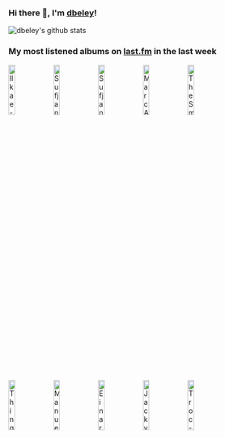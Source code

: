 ### Hi there 👋, I'm [dbeley](https://dbeley.ovh/en)!

![dbeley's github stats](https://github-readme-stats.vercel.app/api?username=dbeley)

### My most listened albums on [last.fm](https://www.last.fm/user/d_beley) in the last week

[<img src='https://lastfm.freetls.fastly.net/i/u/300x300/e0e698de770d4e138a12ad588fa2cfbd.jpg' width='16%' height='16%' alt='Ilkae - Pistachio Island'>](https://www.last.fm/music/ilkae/pistachio%2bisland)&nbsp;
[<img src='https://lastfm.freetls.fastly.net/i/u/300x300/c04861341a86e2054772ba6783cb4ffc.png' width='16%' height='16%' alt='Sufjan Stevens - Javelin'>](https://www.last.fm/music/sufjan%2bstevens/javelin)&nbsp;
[<img src='https://lastfm.freetls.fastly.net/i/u/300x300/716da56856c4c788fc3c47eb196f2e12.jpg' width='16%' height='16%' alt='Sufjan Stevens & Angelo De Augustine - A Beginner’s Mind'>](https://www.last.fm/music/sufjan%2bstevens%2b%2526%2bangelo%2bde%2baugustine/a%2bbeginner%25e2%2580%2599s%2bmind)&nbsp;
[<img src='https://lastfm.freetls.fastly.net/i/u/300x300/6e9234dc12fd3bf3a6468a6302e24e47.jpg' width='16%' height='16%' alt='Marc Almond - The Stars We Are'>](https://www.last.fm/music/marc%2balmond/the%2bstars%2bwe%2bare)&nbsp;
[<img src='https://lastfm.freetls.fastly.net/i/u/300x300/68280042a09a02810dcd0a927efd65d8.jpg' width='16%' height='16%' alt='The Smile - A Light for Attracting Attention'>](https://www.last.fm/music/the%2bsmile/a%2blight%2bfor%2battracting%2battention)&nbsp;
<br>
[<img src='https://lastfm.freetls.fastly.net/i/u/300x300/cca557bb9c6317312f5647c8c94c55e2.png' width='16%' height='16%' alt='Thingy - Songs About Angels, Evil, and Running Around on Fire'>](https://www.last.fm/music/thingy/songs%2babout%2bangels%252c%2bevil%252c%2band%2brunning%2baround%2bon%2bfire)&nbsp;
[<img src='https://lastfm.freetls.fastly.net/i/u/300x300/e90c45fc3ffc49f354f6ac1c14ec13c3.jpg' width='16%' height='16%' alt='Manuel Rocheman - Cactus Dance'>](https://www.last.fm/music/manuel%2brocheman/cactus%2bdance)&nbsp;
[<img src='https://lastfm.freetls.fastly.net/i/u/300x300/cd49eff298a419cada0736f5a07bc402.jpg' width='16%' height='16%' alt='Einar Solberg - 16'>](https://www.last.fm/music/einar%2bsolberg/16)&nbsp;
[<img src='https://lastfm.freetls.fastly.net/i/u/300x300/ddd03f4958b84189b97284d47f872c5c.jpg' width='16%' height='16%' alt='Jacky Terrasson - Gouache'>](https://www.last.fm/music/jacky%2bterrasson/gouache)&nbsp;
[<img src='https://lastfm.freetls.fastly.net/i/u/300x300/6b6bbb115d2842d994bf3c610537972d.jpg' width='16%' height='16%' alt='Troc - Troc 2011'>](https://www.last.fm/music/troc/troc%2b2011)&nbsp;
<br>
